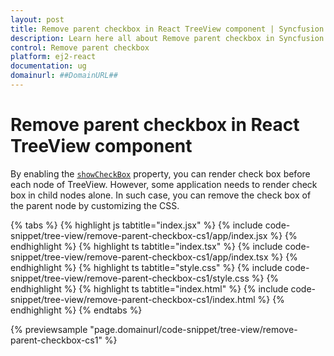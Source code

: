 ```yaml
---
layout: post
title: Remove parent checkbox in React TreeView component | Syncfusion
description: Learn here all about Remove parent checkbox in Syncfusion React TreeView component of Syncfusion Essential JS 2 and more.
control: Remove parent checkbox 
platform: ej2-react
documentation: ug
domainurl: ##DomainURL##
---
```


# Remove parent checkbox in React TreeView component

By enabling the [`showCheckBox`](https://ej2.syncfusion.com/react/documentation/api/treeview#showcheckbox) property, you can render check box before each node of TreeView. However, some application needs to render check box in child nodes alone. In such case, you can remove the check box of the parent node by customizing the CSS.

{% tabs %}
{% highlight js tabtitle="index.jsx" %}
{% include code-snippet/tree-view/remove-parent-checkbox-cs1/app/index.jsx %}
{% endhighlight %}
{% highlight ts tabtitle="index.tsx" %}
{% include code-snippet/tree-view/remove-parent-checkbox-cs1/app/index.tsx %}
{% endhighlight %}
{% highlight ts tabtitle="style.css" %}
{% include code-snippet/tree-view/remove-parent-checkbox-cs1/style.css %}
{% endhighlight %}
{% highlight ts tabtitle="index.html" %}
{% include code-snippet/tree-view/remove-parent-checkbox-cs1/index.html %}
{% endhighlight %}
{% endtabs %}

 {% previewsample "page.domainurl/code-snippet/tree-view/remove-parent-checkbox-cs1" %}
